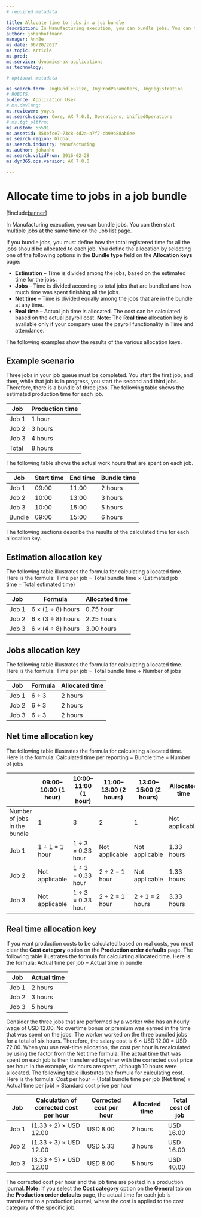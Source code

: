 ```yaml
---
# required metadata

title: Allocate time to jobs in a job bundle
description: In Manufacturing execution, you can bundle jobs. You can then start multiple jobs at the same time on the Job list page.
author: johanhoffmann
manager: AnnBe
ms.date: 06/20/2017
ms.topic: article
ms.prod: 
ms.service: dynamics-ax-applications
ms.technology: 

# optional metadata

ms.search.form: JmgBundleSlize, JmgProdParameters, JmgRegistration
# ROBOTS: 
audience: Application User
# ms.devlang: 
ms.reviewer: yuyus
ms.search.scope: Core, AX 7.0.0, Operations, UnifiedOperations
# ms.tgt_pltfrm: 
ms.custom: 55591
ms.assetid: 358efce7-73c8-4d2a-a7f7-cb99b88ab6ee
ms.search.region: Global
ms.search.industry: Manufacturing
ms.author: johanho
ms.search.validFrom: 2016-02-28
ms.dyn365.ops.version: AX 7.0.0

---
```


# Allocate time to jobs in a job bundle

[!include[banner](../includes/banner.md)]


In Manufacturing execution, you can bundle jobs. You can then start multiple jobs at the same time on the Job list page.

If you bundle jobs, you must define how the total registered time for all the jobs should be allocated to each job. You define the allocation by selecting one of the following options in the **Bundle type** field on the **Allocation keys** page:

-   **Estimation** – Time is divided among the jobs, based on the estimated time for the jobs.
-   **Jobs** – Time is divided according to total jobs that are bundled and how much time was spent finishing all the jobs.
-   **Net time** – Time is divided equally among the jobs that are in the bundle at any time.
-   **Real time** – Actual job time is allocated. The cost can be calculated based on the actual payroll cost. **Note:** The **Real time** allocation key is available only if your company uses the payroll functionality in Time and attendance.

The following examples show the results of the various allocation keys.

## Example scenario
Three jobs in your job queue must be completed. You start the first job, and then, while that job is in progress, you start the second and third jobs. Therefore, there is a bundle of three jobs. The following table shows the estimated production time for each job.

| Job   | Production time |
|-------|-----------------|
| Job 1 | 1 hour          |
| Job 2 | 3 hours         |
| Job 3 | 4 hours         |
| Total | 8 hours         |

The following table shows the actual work hours that are spent on each job.

| Job    | Start time | End time | Bundle time |
|--------|------------|----------|-------------|
| Job 1  | 09:00      | 11:00    | 2 hours     |
| Job 2  | 10:00      | 13:00    | 3 hours     |
| Job 3  | 10:00      | 15:00    | 5 hours     |
| Bundle | 09:00      | 15:00    | 6 hours     |

The following sections describe the results of the calculated time for each allocation key.

## Estimation allocation key
The following table illustrates the formula for calculating allocated time. Here is the formula: Time per job = Total bundle time × (Estimated job time ÷ Total estimated time)

| Job   | Formula           | Allocated time |
|-------|-------------------|----------------|
| Job 1 | 6 × (1 ÷ 8) hours | 0.75 hour      |
| Job 2 | 6 × (3 ÷ 8) hours | 2.25 hours     |
| Job 3 | 6 × (4 ÷ 8) hours | 3.00 hours     |

## Jobs allocation key
The following table illustrates the formula for calculating allocated time. Here is the formula: Time per job = Total bundle time ÷ Number of jobs

| Job   | Formula | Allocated time |
|-------|---------|----------------|
| Job 1 | 6 ÷ 3   | 2 hours        |
| Job 2 | 6 ÷ 3   | 2 hours        |
| Job 3 | 6 ÷ 3   | 2 hours        |

## Net time allocation key
The following table illustrates the formula for calculating allocated time. Here is the formula: Calculated time per reporting = Bundle time ÷ Number of jobs

|                              | 09:00–10:00 (1 hour) | 10:00–11:00 (1 hour) | 11:00–13:00 (2 hours) | 13:00–15:00 (2 hours) | Allocated time |
|------------------------------|----------------------|----------------------|-----------------------|-----------------------|----------------|
| Number of jobs in the bundle | 1                    | 3                    | 2                     | 1                     | Not applicable |
| Job 1                        | 1 ÷ 1 = 1 hour       | 1 ÷ 3 = 0.33 hour    | Not applicable        | Not applicable        | 1.33 hours     |
| Job 2                        | Not applicable       | 1 ÷ 3 = 0.33 hour    | 2 ÷ 2 = 1 hour        | Not applicable        | 1.33 hours     |
| Job 3                        | Not applicable       | 1 ÷ 3 = 0.33 hour    | 2 ÷ 2 = 1 hour        | 2 ÷ 1 = 2 hours       | 3.33 hours     |

## Real time allocation key
If you want production costs to be calculated based on real costs, you must clear the **Cost category** option on the **Production order defaults** page. The following table illustrates the formula for calculating allocated time. Here is the formula: Actual time per job = Actual time in bundle

| Job   | Actual time |
|-------|-------------|
| Job 1 | 2 hours     |
| Job 2 | 3 hours     |
| Job 3 | 5 hours     |

Consider the three jobs that are performed by a worker who has an hourly wage of USD 12.00. No overtime bonus or premium was earned in the time that was spent on the jobs. The worker worked on the three bundled jobs for a total of six hours. Therefore, the salary cost is 6 × USD 12.00 = USD 72.00. When you use real-time allocation, the cost per hour is recalculated by using the factor from the Net time formula. The actual time that was spent on each job is then transferred together with the corrected cost price per hour. In the example, six hours are spent, although 10 hours were allocated. The following table illustrates the formula for calculating cost. Here is the formula: Cost per hour = (Total bundle time per job (Net time) ÷ Actual time per job) × Standard cost price per hour

| Job   | Calculation of corrected cost per hour | Corrected cost per hour | Allocated time | Total cost of job |
|-------|----------------------------------------|-------------------------|----------------|-------------------|
| Job 1 | (1.33 ÷ 2) × USD 12.00                 | USD 8.00                | 2 hours        | USD 16.00         |
| Job 2 | (1.33 ÷ 3) × USD 12.00                 | USD 5.33                | 3 hours        | USD 16.00         |
| Job 3 | (3.33 ÷ 5) × USD 12.00                 | USD 8.00                | 5 hours        | USD 40.00         |

The corrected cost per hour and the job time are posted in a production journal. **Note:** If you select the **Cost category** option on the **General** tab on the **Production order defaults** page, the actual time for each job is transferred to a production journal, where the cost is applied to the cost category of the specific job.



